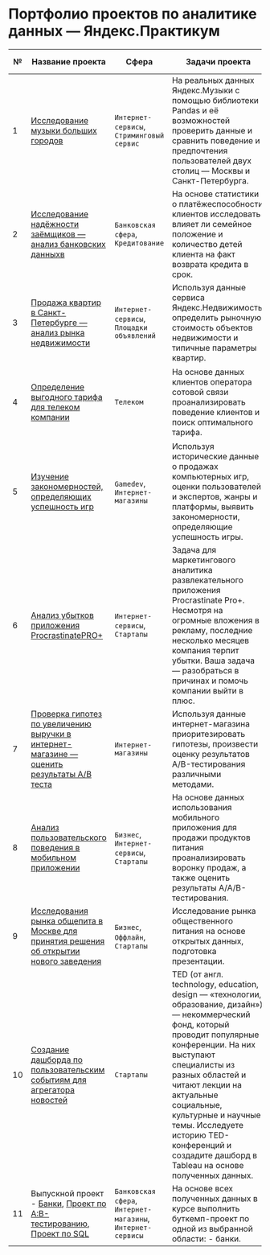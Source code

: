 # Портфолио проектов по аналитике данных — Яндекс.Практикум


| №	| Название проекта | Сфера | Задачи проекта	| Навыки и инструменты |
| --- | --- | --- | --- | --- |
| 1 | [Исследование музыки больших городов](https://github.com/alenatonn/Study_projects/tree/main/%D0%AF%D0%BD%D0%B4%D0%B5%D0%BA%D1%81.%D0%9C%D1%83%D0%B7%D1%8B%D0%BA%D0%B0) | `Интернет-сервисы`, `Стриминговый сервис` | На реальных данных Яндекс.Музыки c помощью библиотеки Pandas и её возможностей проверить данные и сравнить поведение и предпочтения пользователей двух столиц — Москвы и Санкт-Петербурга. | `Pandas`, `Python` |
| 2 | [Исследование надёжности заёмщиков — анализ банковских данныхв](https://github.com/alenatonn/Study_projects/tree/main/%D0%98%D1%81%D1%81%D0%BB%D0%B5%D0%B4%D0%BE%D0%B2%D0%B0%D0%BD%D0%B8%D0%B5%20%D0%BD%D0%B0%D0%B4%D0%B5%D0%B6%D0%BD%D0%BE%D1%81%D1%82%D0%B8%20%D0%B7%D0%B0%D0%B5%D0%BC%D1%89%D0%B8%D0%BA%D0%BE%D0%B2) | `Банковская сфера`, `Кредитование` | На основе статистики о платёжеспособности клиентов исследовать влияет ли семейное положение и количество детей клиента на факт возврата кредита в срок. | `Pandas`, `Python`, `предобработка данных` |
| 3 | [Продажа квартир в Санкт-Петербурге — анализ рынка недвижимости](https://github.com/alenatonn/Study_projects/tree/main/%D0%98%D1%81%D1%81%D0%BB%D0%B5%D0%B4%D0%BE%D0%B2%D0%B0%D0%BD%D0%B8%D0%B5%20%D0%BE%D0%B1%D1%8A%D1%8F%D0%B2%D0%BB%D0%B5%D0%BD%D0%B8%D0%B8%CC%86%20%D0%BE%20%D0%BF%D1%80%D0%BE%D0%B4%D0%B0%D0%B6%D0%B5%20%D0%BA%D0%B2%D0%B0%D1%80%D1%82%D0%B8%D1%80) | `Интернет-сервисы`, `Площадки объявлений` | Используя данные сервиса Яндекс.Недвижимость, определить рыночную стоимость объектов недвижимости и типичные параметры квартир. | `Matplotlib`, `Pandas`, `Python`, `визуализация данных`, `исследовательский анализ данных`, `предобработка данных` |
| 4 | [Определение выгодного тарифа для телеком компании](https://github.com/alenatonn/Study_projects/tree/main/%D0%9E%D0%BF%D1%80%D0%B5%D0%B4%D0%B5%D0%BB%D0%B5%D0%BD%D0%B8%D0%B5%20%D0%B2%D1%8B%D0%B3%D0%BE%D0%B4%D0%BD%D0%BE%D0%B3%D0%BE%20%D1%82%D0%B0%D1%80%D0%B8%D1%84%D0%B0) | `Телеком` | На основе данных клиентов оператора сотовой связи проанализировать поведение клиентов и поиск оптимального тарифа. | `Matplotlib`, `NumPy`, `Pandas`, `Python`, `SciPy`, `описательная статистика`, `проверка статистических гипотез` |
| 5 | [Изучение закономерностей, определяющих успешность игр](https://github.com/alenatonn/Study_projects/tree/main/%D0%98%D1%81%D1%81%D0%BB%D0%B5%D0%B4%D0%BE%D0%B2%D0%B0%D0%BD%D0%B8%D0%B5%20%D1%80%D1%8B%D0%BD%D0%BA%D0%B0%20%D0%B2%D0%B8%D0%B4%D0%B5%D0%BE%D0%B8%D0%B3%D1%80) | `Gamedev`, `Интернет-магазины` | Используя исторические данные о продажах компьютерных игр, оценки пользователей и экспертов, жанры и платформы, выявить закономерности, определяющие успешность игры. | `Matplotlib`, `NumPy`, `Pandas`, `Python`, `исследовательский анализ данных`, `описательная статистика`, `предобработка данных`, `проверка статистических гипотез` |
| 6 | [Анализ убытков приложения ProcrastinatePRO+](https://github.com/alenatonn/Study_projects/tree/main/%D0%90%D0%BD%D0%B0%D0%BB%D0%B8%D0%B7%20%D0%B1%D0%B8%D0%B7%D0%BD%D0%B5%D1%81-%D0%BF%D0%BE%D0%BA%D0%B0%D0%B7%D0%B0%D1%82%D0%B5%D0%BB%D0%B5%D0%B8%CC%86%20%D1%80%D0%B0%D0%B7%D0%B2%D0%BB%D0%B5%D0%BA%D0%B0%D1%82%D0%B5%D0%BB%D1%8C%D0%BD%D0%BE%D0%B3%D0%BE%20%D0%BF%D1%80%D0%B8%D0%BB%D0%BE%D0%B6%D0%B5%D0%BD%D0%B8%D1%8F) | `Интернет-сервисы`, `Стартапы` | Задача для маркетингового аналитика развлекательного приложения Procrastinate Pro+. Несмотря на огромные вложения в рекламу, последние несколько месяцев компания терпит убытки. Ваша задача — разобраться в причинах и помочь компании выйти в плюс. | `Matplotlib`, `Pandas`, `Python`, `Seaborn`, `когортный анализ`, `продуктовые метрики`, `юнит-экономика` |
| 7 | [Проверка гипотез по увеличению выручки в интернет-магазине — оценить результаты A/B теста](https://github.com/alenatonn/Study_projects/tree/main/%D0%9F%D1%80%D0%B8%D0%BD%D1%8F%D1%82%D0%B8%D0%B5%20%D1%80%D0%B5%D1%88%D0%B5%D0%BD%D0%B8%D0%B8%CC%86%20%D0%B2%20%D0%B1%D0%B8%D0%B7%D0%BD%D0%B5%D1%81%D0%B5) | `Интернет-магазины` | Используя данные интернет-магазина приоритезировать гипотезы, произвести оценку результатов A/B-тестирования различными методами. | `A/B-тестирование`, `Matplotlib`, `Pandas`, `Python`, `SciPy`, `проверка статистических гипотез` |
| 8 | [Анализ пользовательского поведения в мобильном приложении](https://github.com/alenatonn/Study_projects/tree/main/%D0%90%D0%BD%D0%B0%D0%BB%D0%B8%D0%B7%20%D0%BF%D0%BE%D0%B2%D0%B5%D0%B4%D0%B5%D0%BD%D0%B8%D1%8F%20%D0%BF%D0%BE%D0%BB%D1%8C%D0%B7%D0%BE%D0%B2%D0%B0%D1%82%D0%B5%D0%BB%D0%B5%D0%B8%CC%86%20%D0%BC%D0%BE%D0%B1%D0%B8%D0%BB%D1%8C%D0%BD%D0%BE%D0%B3%D0%BE%20%D0%BF%D1%80%D0%B8%D0%BB%D0%BE%D0%B6%D0%B5%D0%BD%D0%B8%D1%8F) | `Бизнес`, `Интернет-сервисы`, `Стартапы` | На основе данных использования мобильного приложения для продажи продуктов питания проанализировать воронку продаж, а также оценить результаты A/A/B-тестирования. | `A/B-тестирование`, `Matplotlib`, `Pandas`, `Plotly`, `Python`, `Seaborn`, `визуализация данных`, `проверка статистических гипотез`, `продуктовые метрики`, `событийная аналитика` |
| 9 | [Исследования рынка общепита в Москве для принятия решения об открытии нового заведения](https://github.com/alenatonn/Study_projects/tree/4a2bfae9c00fd9ff35d3a5041ef50986381124a4/%D0%98%D1%81%D1%81%D0%BB%D0%B5%D0%B4%D0%BE%D0%B2%D0%B0%D0%BD%D0%B8%D0%B5%20%D1%80%D1%8B%D0%BD%D0%BA%D0%B0%20%D0%B7%D0%B0%D0%B2%D0%B5%D0%B4%D0%B5%D0%BD%D0%B8%D0%B8%CC%86%20%D0%BE%D0%B1%D1%89%D0%B5%D1%81%D1%82%D0%B2%D0%B5%D0%BD%D0%BD%D0%BE%D0%B3%D0%BE%20%D0%BF%D0%B8%D1%82%D0%B0%D0%BD%D0%B8%D1%8F%20%D0%9C%D0%BE%D1%81%D0%BA%D0%B2%D1%8B) | `Бизнес`, `Оффлайн`, `Стартапы` | Исследование рынка общественного питания на основе открытых данных, подготовка презентации. | `Pandas`, `Plotly`, `Python`, `Seaborn`, `визуализация данных` |
| 10 | [Создание дашборда по пользовательским событиям для агрегатора новостей](https://github.com/alenatonn/Study_projects/tree/main/%D0%90%D0%B2%D1%82%D0%BE%D0%BC%D0%B0%D1%82%D0%B8%D0%B7%D0%B0%D1%86%D0%B8%D1%8F) | `Стартапы` | TED (от англ. technology, education, design — «технологии, образование, дизайн») — некоммерческий фонд, который проводит популярные конференции. На них выступают специалисты из разных областей и читают лекции на актуальные социальные, культурные и научные темы. Исследуете историю TED-конференций и создадите дашборд в Tableau на основе полученных данных. | `Tableau`, `построение дашбордов`, `продуктовые метрики` |
| 11 | Выпускной проект - [Банки](https://github.com/alenatonn/Study_projects/tree/main/%D0%A1%D0%B5%D0%B3%D0%BC%D0%B5%D0%BD%D1%82%D0%B0%D1%86%D0%B8%D1%8F%20%D0%BA%D0%BB%D0%B8%D0%B5%D0%BD%D1%82%D0%BE%D0%B2%20%D0%B1%D0%B0%D0%BD%D0%BA%D0%B0), [Проект по А:B-тестированию](https://github.com/alenatonn/Study_projects/tree/main/%D0%9F%D1%80%D0%BE%D0%B5%D0%BA%D1%82%20%D0%BF%D0%BE%20%D0%90:B-%D1%82%D0%B5%D1%81%D1%82%D0%B8%D1%80%D0%BE%D0%B2%D0%B0%D0%BD%D0%B8%D1%8E), [Проект по SQL](https://github.com/alenatonn/Study_projects/tree/main/%D0%9F%D1%80%D0%BE%D0%B5%D0%BA%D1%82%20%D0%BF%D0%BE%20SQL)| `Банковская сфера`, `Интернет-магазины`, `Интернет-сервисы`| На основе всех полученных данных в курсе выполнить буткемп-проект по одной из выбранной области: - банки. | `Pandas`, `Plotly`, `Python`, `Seaborn`, `Tableau`, `SQL` |




